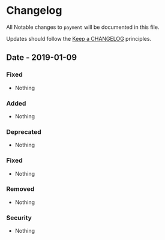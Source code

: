 # Changelog

All Notable changes to `payment` will be documented in this file.

Updates should follow the [Keep a CHANGELOG](http://keepachangelog.com/) principles.

## Date - 2019-01-09

### Fixed
- Nothing

### Added
- Nothing

### Deprecated
- Nothing

### Fixed
- Nothing

### Removed
- Nothing

### Security
- Nothing
